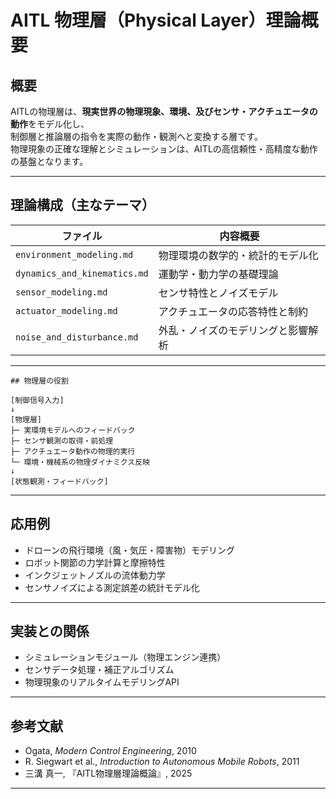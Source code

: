 # AITL 物理層（Physical Layer）理論概要

## 概要

AITLの物理層は、**現実世界の物理現象、環境、及びセンサ・アクチュエータの動作**をモデル化し、  
制御層と推論層の指令を実際の動作・観測へと変換する層です。  
物理現象の正確な理解とシミュレーションは、AITLの高信頼性・高精度な動作の基盤となります。

---

## 理論構成（主なテーマ）

| ファイル | 内容概要 |
|----------|-----------|
| `environment_modeling.md` | 物理環境の数学的・統計的モデル化 |
| `dynamics_and_kinematics.md` | 運動学・動力学の基礎理論 |
| `sensor_modeling.md` | センサ特性とノイズモデル |
| `actuator_modeling.md` | アクチュエータの応答特性と制約 |
| `noise_and_disturbance.md` | 外乱・ノイズのモデリングと影響解析 |

---
```
## 物理層の役割

[制御信号入力]
↓
[物理層]
├─ 実環境モデルへのフィードバック
├─ センサ観測の取得・前処理
├─ アクチュエータ動作の物理的実行
└─ 環境・機械系の物理ダイナミクス反映
↓
[状態観測・フィードバック]
```
---

## 応用例

- ドローンの飛行環境（風・気圧・障害物）モデリング  
- ロボット関節の力学計算と摩擦特性  
- インクジェットノズルの流体動力学  
- センサノイズによる測定誤差の統計モデル化

---

## 実装との関係

- シミュレーションモジュール（物理エンジン連携）  
- センサデータ処理・補正アルゴリズム  
- 物理現象のリアルタイムモデリングAPI

---

## 参考文献

- Ogata, *Modern Control Engineering*, 2010  
- R. Siegwart et al., *Introduction to Autonomous Mobile Robots*, 2011  
- 三溝 真一, 『AITL物理層理論概論』, 2025

---
